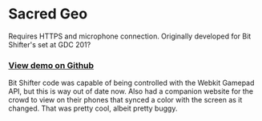 # Sacred Geo

Requires HTTPS and microphone connection. Originally developed for Bit Shifter's set at GDC 201?

### [View demo on Github](https://controllingtransmission.github.io/sacredgeo/)

Bit Shifter code was capable of being controlled with the Webkit Gamepad API, but this is way out of date now. Also had a companion website for the crowd to view on their phones that synced a color with the screen as it changed. That was pretty cool, albeit pretty buggy.

